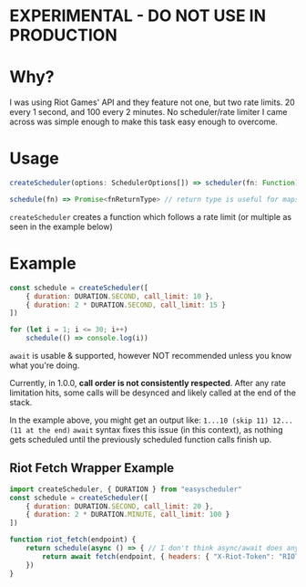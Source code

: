 # EXPERIMENTAL - DO NOT USE IN PRODUCTION

# Why?
I was using Riot Games' API and they feature not one, but two rate limits. 20 every 1 second, and 100 every 2 minutes. No scheduler/rate limiter I came across was simple enough to make this task easy enough to overcome. 

# Usage
```js
createScheduler(options: SchedulerOptions[]) => scheduler(fn: Function)

schedule(fn) => Promise<fnReturnType> // return type is useful for maps
```

`createScheduler` creates a function which follows a rate limit (or multiple as seen in the example below)
# Example
```js
const schedule = createScheduler([
	{ duration: DURATION.SECOND, call_limit: 10 },
	{ duration: 2 * DURATION.SECOND, call_limit: 15 }
])

for (let i = 1; i <= 30; i++)
	schedule(() => console.log(i))
```
`await` is usable & supported, however NOT recommended unless you know what you're doing.

Currently, in 1.0.0, **call order is not consistently respected**. After any rate limitation hits, some calls will be desynced and likely called at the end of the stack.

In the example above, you might get an output like:
`1...10 (skip 11) 12... (11 at the end)`
`await` syntax fixes this issue (in this context), as nothing gets scheduled until the previously scheduled function calls finish up.

## Riot Fetch Wrapper Example
```js
import createScheduler, { DURATION } from "easyscheduler"
const schedule = createScheduler([
	{ duration: DURATION.SECOND, call_limit: 20 },
	{ duration: 2 * DURATION.MINUTE, call_limit: 100 }
])

function riot_fetch(endpoint) {
	return schedule(async () => { // I don't think async/await does anything here, but I left it just in case..
		return await fetch(endpoint, { headers: { "X-Riot-Token": "RIOT-GAMES-TOKEN" }}).then(res => res.json())
	})
}
```
